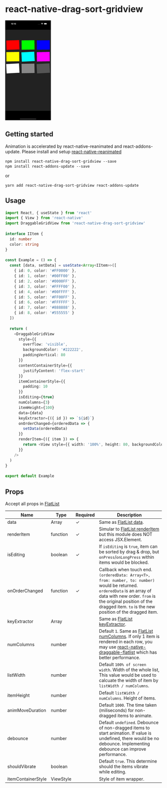 # react-native-drag-sort-gridview

![](./__doc__/demo.gif)

## Getting started

Animation is accelerated by react-native-reanimated and react-addons-update. Please install and setup [react-native-reanimated](https://github.com/kmagiera/react-native-reanimated)

```
npm install react-native-drag-sort-gridview --save
npm install react-addons-update --save
```

or

```
yarn add react-native-drag-sort-gridview react-addons-update
```

## Usage

```ts
import React, { useState } from 'react'
import { View } from 'react-native'
import DraggableGridView from 'react-native-drag-sort-gridview'

interface IItem {
  id: number
  color: string
}

const Example = () => {
  const [data, setData] = useState<Array<IItem>>([
    { id: 0, color: '#FF0000' },
    { id: 1, color: '#00FF00' },
    { id: 2, color: '#0000FF' },
    { id: 3, color: '#FFFF00' },
    { id: 4, color: '#00FFFF' },
    { id: 5, color: '#FF00FF' },
    { id: 6, color: '#FFFFFF' },
    { id: 7, color: '#888888' },
    { id: 8, color: '#555555' }
  ])

  return (
    <DraggableGridView
      style={{
        overflow: 'visible',
        backgroundColor: '#222222',
        paddingVertical: 80
      }}
      contentContainerStyle={{
        justifyContent: 'flex-start'
      }}
      itemContainerStyle={{
        padding: 10
      }}
      isEditing={true}
      numColumns={3}
      itemHeight={100}
      data={data}
      keyExtractor={({ id }) => `${id}`}
      onOrderChanged={orderedData => {
        setData(orderedData)
      }}
      renderItem={({ item }) => {
        return <View style={{ width: '100%', height: 80, backgroundColor: item.color }}></View>
      }}
    />
  )
}

export default Example
```

## Props

Accept all props in [FlatList](https://facebook.github.io/react-native/docs/flatlist)

| Name               | Type      | Required | Description                                                                                                                                                                                                                                                                        |
| ------------------ | --------- | -------- | ---------------------------------------------------------------------------------------------------------------------------------------------------------------------------------------------------------------------------------------------------------------------------------- |
| data               | Array<T>  | ✓        | Same as [FlatList data](https://reactnative.dev/docs/flatlist#required-data).                                                                                                                                                                                                      |
| renderItem         | function  | ✓        | Simular to [FlatList renderItem](https://reactnative.dev/docs/flatlist#required-renderitem) but this module does NOT access JSX.Element.                                                                                                                                           |
| isEditing          | boolean   | ✓        | If `isEditing` is `true`, item can be sorted by drag & drop, but `onPress`/`onLongPress` within items would be blocked.                                                                                                                                                            |
| onOrderChanged     | function  | ✓        | Callback when touch end. `(orderedData: Array<T>, from: number, to: number)` would be returned. `orderedData` is an array of data with new order. `from` is the original position of the dragged item. `to` is the new position of the dragged item.                               |
| keyExtractor       | Array<T>  |          | Same as [FlatList keyExtractor](https://reactnative.dev/docs/flatlist#keyextractor).                                                                                                                                                                                               |
| numColumns         | number    |          | Default `1`. Same as [FlatList numColumns](https://reactnative.dev/docs/flatlist#numcolumns). If only 1 item is rendered in each row, you may use [react-native-draggable-flatlist](https://github.com/computerjazz/react-native-draggable-flatlist) which has better performance. |
| listWidth          | number    |          | Default `100% of screen width`. Width of the whole list, This value would be used to calcuate the width of item by `listWidth / numColumns`.                                                                                                                                       |
| itemHeight         | number    |          | Default `listWidth / numColumns`. Height of items.                                                                                                                                                                                                                                 |
| animMoveDuration   | number    |          | Default `1000`. The time taken (miliseconds) for non-dragged items to animate.                                                                                                                                                                                                     |
| debounce           | number    |          | Default `undefined`. Debounce of non-dragged items to start animation. If value is undefined, there would be no debounce. Implementing debounce can improve performance.                                                                                                           |
| shouldVibrate      | boolean   |          | Default `true`. This determine should the items vibrate while editing.                                                                                                                                                                                                             |
| itemContainerStyle | ViewStyle |          | Style of item wrapper.                                                                                                                                                                                                                                                             |

